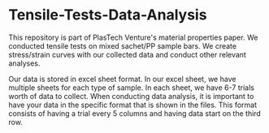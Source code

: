 # Tensile-Tests-Data-Analysis
This repository is part of PlasTech Venture's material properties paper. We conducted tensile tests on mixed sachet/PP sample bars. We create stress/strain curves with our collected data and conduct other relevant analyses.

Our data is stored in excel sheet format. In our excel sheet, we have multiple sheets for each type of sample. In each sheet, we have 6-7 trials worth of data to collect. When conducting data analysis, it is important to have your data in the specific format that is shown in the files. This format consists of having a trial every 5 columns and having data start on the third row.
